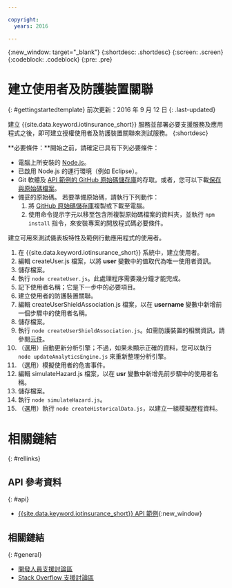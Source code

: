 ```yaml
---

copyright:
  years: 2016

---
```


<!-- Common attributes used in the template are defined as follows: -->
{:new_window: target="\_blank"}
{:shortdesc: .shortdesc}
{:screen: .screen}
{:codeblock: .codeblock}
{:pre: .pre}


<!-- {{site.data.keyword.iotinsurance_full}}  {{site.data.keyword.iotinsurance_short}}  -->


# 建立使用者及防護裝置關聯
{: #gettingstartedtemplate}
前次更新：2016 年 9 月 12 日
{: .last-updated}

建立 {{site.data.keyword.iotinsurance_short}} 服務並部署必要支援服務及應用程式之後，即可建立授權使用者及防護裝置關聯來測試服務。
{:shortdesc}

**必要條件：**開始之前，請確定已具有下列必要條件：

- 電腦上所安裝的 [Node.js](https://nodejs.org/en/)。  
- 已啟用 Node.js 的運行環境（例如 Eclipse）。
- Git 軟體及 [API 範例的 GitHub 原始碼儲存庫](https://github.com/ibm-watson-iot/ioti-samples)的存取。或者，您可以下載[保存與原始碼檔案](https://github.com/ibm-watson-iot/ioti-samples/archive/master.zip)。
- 備妥的原始碼。
  若要準備原始碼，請執行下列動作：
  1. 將 [GitHub 原始碼儲存庫](https://github.com/ibm-watson-iot/ioti-samples)複製或下載至電腦。
  2. 使用命令提示字元以移至包含所複製原始碼檔案的資料夾，並執行 `npm install` 指令，來安裝專案的開放程式碼必要條件。

建立可用來測試儀表板特性及範例行動應用程式的使用者。

1. 在 {{site.data.keyword.iotinsurance_short}} 系統中，建立使用者。
  1. 編輯 createUser.js 檔案，以將 **user** 變數中的值取代為唯一使用者資訊。
  2. 儲存檔案。
  3. 執行 `node createUser.js`。此處理程序需要幾分鐘才能完成。
  4. 記下使用者名稱；它是下一步中的必要項目。
2. 建立使用者的防護裝置關聯。
  1. 編輯 createUserShieldAssociation.js 檔案，以在 **username** 變數中新增前一個步驟中的使用者名稱。
  2. 儲存檔案。
  3. 執行 `node createUserShieldAssociation.js`。如需防護裝置的相關資訊，請參閱[元件](iotinsurance_overview.html#components})。
3. （選用）自動更新分析引擎；不過，如果未顯示正確的資料，您可以執行 `node updateAnalyticsEngine.js` 來重新整理分析引擎。
4. （選用）模擬使用者的危害事件。
  1. 編輯 simulateHazard.js 檔案，以在 **usr** 變數中新增先前步驟中的使用者名稱。
  2. 儲存檔案。
  3. 執行 `node simulateHazard.js`。
5. （選用）執行 `node createHistoricalData.js`，以建立一組模擬歷程資料。


# 相關鏈結
{: #rellinks}

## API 參考資料
{: #api}
* [{{site.data.keyword.iotinsurance_short}} API 範例](https://iot4i-docs-api.mybluemix.net/dist/){:new_window}

## 相關鏈結
{: #general}
* [開發人員支援討論區](https://developer.ibm.com/answers/search.html?f=&type=question&redirect=search%2Fsearch&sort=relevance&q=%2B[iot]%20%2B[bluemix])
* [Stack Overflow 支援討論區](http://stackoverflow.com/questions/tagged/ibm-bluemix)
